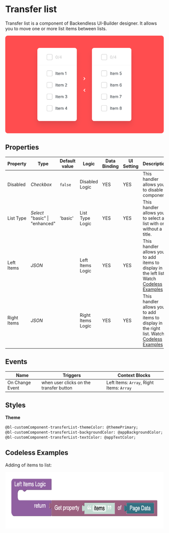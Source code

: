 # Transfer list

Transfer list is a component of Backendless UI-Builder designer. It allows you to move one or more list items between lists.

<p align="center">
  <img src="./thumbnail.png" alt="main thumbnail" width="780"/>
</p>

## Properties

| Property    | Type                                 | Default value | Logic             | Data Binding | UI Setting | Description                                                        |
|-------------|--------------------------------------|---------------|-------------------|--------------|------------|--------------------------------------------------------------------|
| Disabled    | *Checkbox*                           | `false`       | Disabled Logic    | YES          | YES        | This handler allows you to disable a component.                    |
| List Type   | *Select* <br/> "basic" \| "enhanced" | 'basic'       | List Type Logic   | YES          | YES        | This handler allows you to select a list with or without a title.  |
| Left Items  | *JSON*                               |               | Left Items Logic  | YES          | YES        | This handler allows you to add items to display in the left list. Watch [Codeless Examples](#Examples)  |
| Right Items | *JSON*                               |               | Right Items Logic | YES          | YES        | This handler allows you to add items to display in the right list. Watch [Codeless Examples](#Examples) |

## Events

| Name             | Triggers                                 | Context Blocks                             |
|------------------|------------------------------------------|--------------------------------------------|
| On Change Event  | when user clicks on the transfer button  | Left Items: `Array`, Right Items: `Array`  |

## Styles

**Theme**
````
@bl-customComponent-transferList-themeColor: @themePrimary;
@bl-customComponent-transferList-backgroundColor: @appBackgroundColor;
@bl-customComponent-transferList-textColor: @appTextColor;
````

## <a name="Examples"></a> Codeless Examples

Adding of items to list:

<img alt="main thumbnail" height="180" src="./example-images/adding-items-to-list.png" width="620" />

